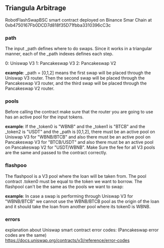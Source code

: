 ## Triangula Arbitrage

RobotFlashSwapBSC smart contract deployed on Binance Smar Chain at 0xb4750167Fb0DCD7d818f35D71fbba3310396cC3c


### path

The input _path defines where to do swaps. 
Since it works in a triangular manner,  each of the _path indexes defines each step.


0: Uniswap V3
1: Pancakeswap V3
2: Pancakeswap V2


**example**:
_path = [0,1,2] means the first swap will be placed through the Uniswap V3 router. Then the second swap will be placed through the Pancakeswap V3 router,
and the third swap will be placed through the Pancakeswap V2 router.


### pools
Before calling the contract make sure that the router you are going to use has an active pool for the input tokens.

**example**:
If the _token0 is "WBNB" and the _token1 is "BTCB" and the _token2 is "USDT"  and the _path is [0,1,2], there must be an active pool on Uniswap V3 for "WBNB/BTCB" 
and also there must be an active pool on Pancakeswap V3 for "BTCB/USDT" and also there must be an active pool on Pancakeswap V2 for "USDT/WBNB".
Make Sure the fee for all V3 pools are the same and passed to the contract correctly.




### flashpoo
The flashpool is a V3 pool where the loan will be taken from. The pool contract .token0 must be equal to the token we want to borrow. 
The flashpool can't be the same as the pools we want to swap:

**example**:
In case a swap is performing through Uniswap V3 for "WBNB/BTCB" we cannot use the WBNB/BTCB pool as the origin of the loan and it should take the loan from another pool where its token0 is WBNB.



### errors
explanation about Uniswap smart contract error codes: (Pancakeswap error codes are the same)
https://docs.uniswap.org/contracts/v3/reference/error-codes
 
